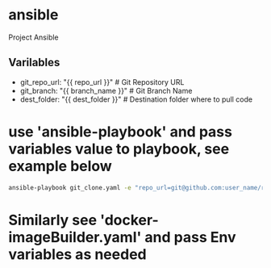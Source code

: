 # ansible
Project Ansible

## Varilables 
*    git_repo_url: "{{ repo_url }}" # Git Repository URL
*    git_branch: "{{ branch_name }}" # Git Branch Name
*    dest_folder: "{{ dest_folder }}" # Destination folder where to pull code

# use 'ansible-playbook' and pass variables  value to playbook, see example below
```bash
ansible-playbook git_clone.yaml -e "repo_url=git@github.com:user_name/repo.git" -e "branch_name=test_branch" dest_folder=/tmp/" 
```

# Similarly see 'docker-imageBuilder.yaml' and pass Env variables as needed
